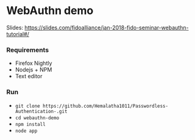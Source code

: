 # WebAuthn demo

Slides: https://slides.com/fidoalliance/jan-2018-fido-seminar-webauthn-tutorial#/

### Requirements

- Firefox Nightly
- Nodejs + NPM
- Text editor

### Run

- `git clone https://github.com/Hemalatha1011/Passwordless-Authentication-.git`
- `cd webauthn-demo`
- `npm install`
- `node app`
